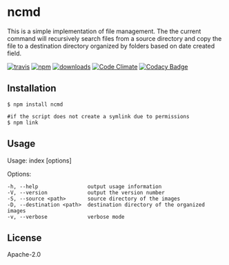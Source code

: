 # ncmd

This is a simple implementation of file management. The the current command will recursively search files from a source directory and copy the file to a destination directory organized by folders based on date created field.

[![travis][travis-image]][travis-url]
[![npm][npm-image]][npm-url]
[![downloads][downloads-image]][downloads-url]
[![Code Climate][codeclimate-image]][codeclimate-url]
[![Codacy Badge][codacy-image]][codacy-url]

[travis-image]: https://travis-ci.org/slahiri/ncmd.svg?branch=master
[travis-url]: https://travis-ci.org/slahiri/ncmd
[npm-image]: https://img.shields.io/npm/l/ncmd.svg
[npm-url]: https://www.npmjs.com/package/ncmd
[downloads-image]: https://img.shields.io/npm/dt/ncmd.svg
[downloads-url]: https://www.npmjs.com/package/ncmd
[codeclimate-image]: https://codeclimate.com/github/slahiri/ncmd/badges/gpa.svg
[codeclimate-url]: https://codeclimate.com/github/slahiri/ncmd
[codacy-image]: https://api.codacy.com/project/badge/grade/d4a372fb631e48a69d290169660543b8
[codacy-url]: https://www.codacy.com/app/siddhartha-lahiri/ncmd



## Installation

    $ npm install ncmd
    
    #if the script does not create a symlink due to permissions
    $ npm link

## Usage
  
  Usage: index [options]

  Options:

    -h, --help                output usage information
    -V, --version             output the version number
    -S, --source <path>       source directory of the images
    -D, --destination <path>  destination directory of the organized images
    -v, --verbose             verbose mode

## License

  Apache-2.0
